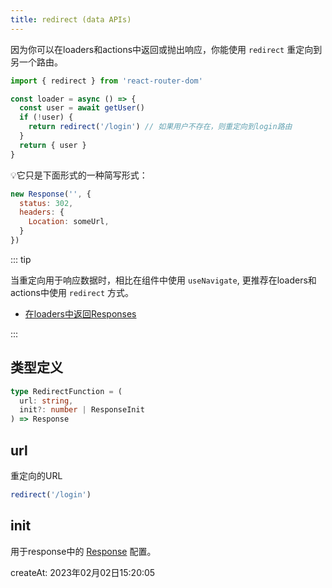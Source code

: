 ```yaml
---
title: redirect (data APIs)
---
```


因为你可以在loaders和actions中返回或抛出响应，你能使用 `redirect` 重定向到另一个路由。

```jsx {6}
import { redirect } from 'react-router-dom'

const loader = async () => {
  const user = await getUser()
  if (!user) {
    return redirect('/login') // 如果用户不存在，则重定向到login路由
  }
  return { user }
}
```

💡它只是下面形式的一种简写形式：

```js
new Response('', {
  status: 302,
  headers: {
    Location: someUrl,
  }
})
```

::: tip

当重定向用于响应数据时，相比在组件中使用 `useNavigate`, 更推荐在loaders和actions中使用 `redirect` 方式。

- [在loaders中返回Responses](../route/loader#返回响应)

:::



## 类型定义

```typescript
type RedirectFunction = (
  url: string,
  init?: number | ResponseInit
) => Response
```



## url

重定向的URL

```js
redirect('/login')
```



## init

用于response中的 [Response](https://developer.mozilla.org/en-US/docs/Web/API/Response/Response) 配置。



createAt: 2023年02月02日15:20:05

